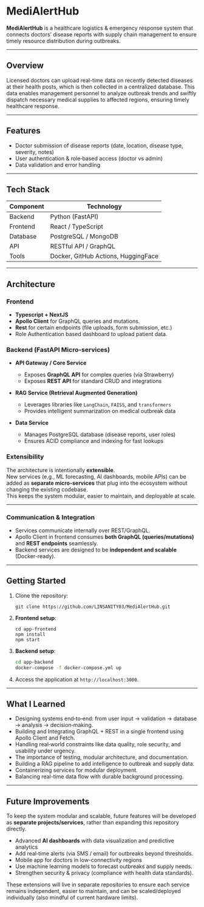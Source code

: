 # MediAlertHub

**MediAlertHub** is a healthcare logistics & emergency response system that connects doctors’ disease reports with supply chain management to ensure timely resource distribution during outbreaks.

---

## Overview

Licensed doctors can upload real-time data on recently detected diseases at their health posts, which is then collected in a centralized database. This data enables management personnel to analyze outbreak trends and swiftly dispatch necessary medical supplies to affected regions, ensuring timely healthcare response.

---

## Features

- Doctor submission of disease reports (date, location, disease type, severity, notes)
- User authentication & role‑based access (doctor vs admin)
- Data validation and error handling

---

## Tech Stack

| Component   | Technology                          |
|-------------|-------------------------------------|
| Backend     | Python (FastAPI)                    |
| Frontend    | React / TypeScript                  |
| Database    | PostgreSQL / MongoDB                |
| API         | RESTful API / GraphQL               |
| Tools       | Docker, GitHub Actions, HuggingFace |

---

## Architecture

### Frontend

- **Typescript + NextJS**
- **Apollo Client** for GraphQL queries and mutations.
- **Rest** for certain endpoints (file uploads, form submission, etc.)
- Role Authentication based dashboard to upload patient data.

### Backend (FastAPI Micro-services)

- **API Gateway / Core Service**
  - Exposes **GraphQL API** for complex queries (via Strawberry)  
  - Exposes **REST API** for standard CRUD and integrations

- **RAG Service (Retrieval Augmented Generation)**
  - Leverages libraries like `LangChain`, `FAISS`, and `transformers`  
  - Provides intelligent summarization on medical outbreak data  

- **Data Service**
  - Manages PostgreSQL database (disease reports, user roles)  
  - Ensures ACID compliance and indexing for fast lookups

### Extensibility
The architecture is intentionally **extensible**.  
New services (e.g., ML forecasting, AI dashboards, mobile APIs) can be added as **separate micro-services** that plug into the ecosystem without changing the existing codebase.  
This keeps the system modular, easier to maintain, and deployable at scale.

---

### Communication & Integration
- Services communicate internally over REST/GraphQL.  
- Apollo Client in frontend consumes **both GraphQL (queries/mutations)** and **REST endpoints** seamlessly.  
- Backend services are designed to be **independent and scalable** (Docker-ready).

---

## Getting Started

1. Clone the repository:
   ```
   git clone https://github.com/LINSANITY03/MediAlertHub.git
   ```

2. **Frontend setup**:
   ```
   cd app-frontend
   npm install
   npm start
   ```

3. **Backend setup**:
   ```bash
   cd app-backend
   docker-compose -f docker-compose.yml up
   ```

4. Access the application at `http://localhost:3000`.

---

## What I Learned

- Designing systems end‑to‑end: from user input → validation → database → analysis → decision‑making.
- Building and Integrating GraphQL + REST in a single frontend using Apollo Client and Fetch.
- Handling real‑world constraints like data quality, role security, and usability under urgency.
- The importance of testing, modular architecture, and documentation.
- Building a RAG pipeline to add intelligence to outbreak and supply data.
- Containerizing services for modular deployment.
- Balancing real-time data flow with durable background processing.

---

## Future Improvements

To keep the system modular and scalable, future features will be developed as **separate projects/services**, rather than expanding this repository directly.  

- Advanced **AI dashboards** with data visualization and predictive analytics
- Add real‑time alerts (via SMS / email) for outbreaks beyond thresholds.
- Mobile app for doctors in low-connectivity regions
- Use machine learning models to forecast outbreaks and supply needs.
- Strengthen security & privacy (compliance with health data standards).

These extensions will live in separate repositories to ensure each service remains independent, easier to maintain, and can be scaled/deployed individually (also mindful of current hardware limits).